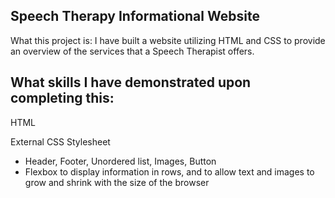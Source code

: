 ## Speech Therapy Informational Website

What this project is: I have built a website utilizing HTML and CSS to provide an overview of the services that a Speech Therapist offers.

## What skills I have demonstrated upon completing this:

HTML

External CSS Stylesheet 
 - Header, Footer, Unordered list, Images, Button
 - Flexbox to display information in rows, and to allow text and images to grow and shrink with the size of the
   browser
